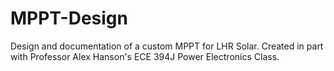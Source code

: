 # MPPT-Design
Design and documentation of a custom MPPT for LHR Solar. Created in part with Professor Alex Hanson's ECE 394J Power Electronics Class.
